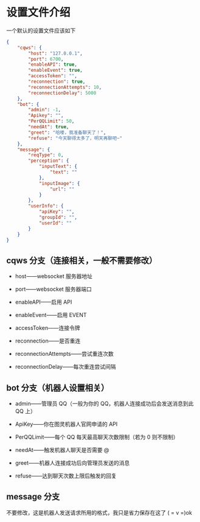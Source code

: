 # 设置文件介绍

一个默认的设置文件应该如下

``` json
{
    "cqws": {
        "host": "127.0.0.1",
        "port": 6700,
        "enableAPI": true,
        "enableEvent": true,
        "accessToken": "",
        "reconnection": true,
        "reconnectionAttempts": 10,
        "reconnectionDelay": 5000
    },
    "bot": {
        "admin": -1,
        "Apikey": "",
        "PerQQLimit": 50,
        "needAt": true,
        "greet": "哈喽，我准备聊天了！",
        "refuse": "今天聊得太多了，明天再聊吧~"
    },
    "message": {
        "reqType": 0,
        "perception": {
            "inputText": {
                "text": ""
            },
            "inputImage": {
                "url": ""
            }
        },
        "userInfo": {
            "apiKey": "",
            "groupId": "",
            "userId": ""
        }
    }
}
```

## cqws 分支（连接相关，一般不需要修改）

- host——websocket 服务器地址

- port——websocket 服务器端口

- enableAPI——启用 API

- enableEvent——启用 EVENT

- accessToken——连接令牌

- reconnection——是否重连

- reconnectionAttempts——尝试重连次数

- reconnectionDelay——每次重连尝试间隔

## bot 分支（机器人设置相关）

- admin——管理员 QQ（一般为你的 QQ，机器人连接成功后会发送消息到此 QQ 上）

- ApiKey——你在图灵机器人官网申请的 API

- PerQQLimit——每个 QQ 每天最高聊天次数限制（若为 0 则不限制）

- needAt——触发机器人聊天是否需要 @

- greet——机器人连接成功后向管理员发送的消息

- refuse——达到聊天次数上限后触发的回复

## message 分支

不要修改，这是机器人发送请求所用的格式，我只是省力保存在这了 ( = v =)ok
